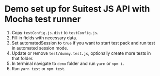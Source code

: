 # Demo set up for Suitest JS API with Mocha test runner

1. Copy `testConfig.js.dist` to `testConfig.js`.
2. Fill in fields with necessary data.
3. Set automatedSession to `true` if you want to start test pack and run test in automated session mode.
4. Update or remove `test/dummy.test.js`, optionally create more tests in that folder.
5. In terminal navigate to `demo` folder and run `yarn` or `npm i`.
6. Run `yarn test` or `npm test`.
